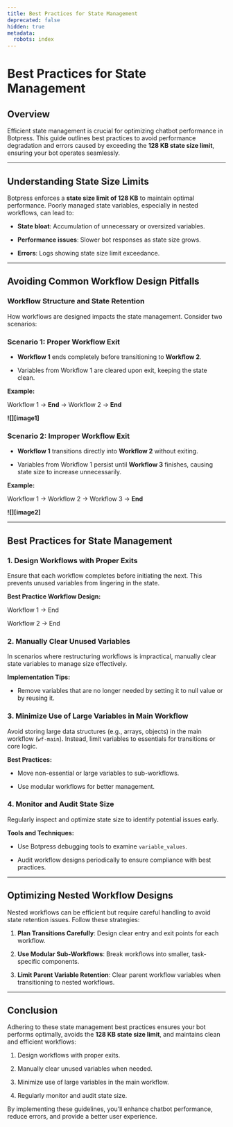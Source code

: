 ```yaml
---
title: Best Practices for State Management
deprecated: false
hidden: true
metadata:
  robots: index
---
```



# **Best Practices for State Management**

  

## **Overview**

  

Efficient state management is crucial for optimizing chatbot performance in Botpress. This guide outlines best practices to avoid performance degradation and errors caused by exceeding the **128 KB state size limit**, ensuring your bot operates seamlessly.

  

---

  

## **Understanding State Size Limits**

  

Botpress enforces a **state size limit of 128 KB** to maintain optimal performance. Poorly managed state variables, especially in nested workflows, can lead to:

  

*  **State bloat**: Accumulation of unnecessary or oversized variables.

*  **Performance issues**: Slower bot responses as state size grows.

*  **Errors**: Logs showing state size limit exceedance.

  

---

  

## **Avoiding Common Workflow Design Pitfalls**

  

### **Workflow Structure and State Retention**

  

How workflows are designed impacts the state management. Consider two scenarios:

  

### **Scenario 1: Proper Workflow Exit**

  

*  **Workflow 1** ends completely before transitioning to **Workflow 2**.

* Variables from Workflow 1 are cleared upon exit, keeping the state clean.

  

**Example:**

Workflow 1 → **End** → Workflow 2 → **End**

  

**![][image1]**

  

### **Scenario 2: Improper Workflow Exit**

  

*  **Workflow 1** transitions directly into **Workflow 2** without exiting.

* Variables from Workflow 1 persist until **Workflow 3** finishes, causing state size to increase unnecessarily.

  

**Example:**

Workflow 1 → Workflow 2 → Workflow 3 → **End**

  

**![][image2]**

  

---

  

## **Best Practices for State Management**

  

### **1\. Design Workflows with Proper Exits**

  

Ensure that each workflow completes before initiating the next. This prevents unused variables from lingering in the state.

  

**Best Practice Workflow Design:**

  

Workflow 1 → End

Workflow 2 → End

  

### **2\. Manually Clear Unused Variables**

  

In scenarios where restructuring workflows is impractical, manually clear state variables to manage size effectively.

  

**Implementation Tips:**

  

* Remove variables that are no longer needed by setting it to null value or by reusing it.

  

### **3\. Minimize Use of Large Variables in Main Workflow**

  

Avoid storing large data structures (e.g., arrays, objects) in the main workflow (`wf-main`). Instead, limit variables to essentials for transitions or core logic.

  

**Best Practices:**

  

* Move non-essential or large variables to sub-workflows.

* Use modular workflows for better management.

  

### **4\. Monitor and Audit State Size**

  

Regularly inspect and optimize state size to identify potential issues early.

  

**Tools and Techniques:**

  

* Use Botpress debugging tools to examine `variable_values`.

* Audit workflow designs periodically to ensure compliance with best practices.

  

---

  

## **Optimizing Nested Workflow Designs**

  

Nested workflows can be efficient but require careful handling to avoid state retention issues. Follow these strategies:

  

1.  **Plan Transitions Carefully**: Design clear entry and exit points for each workflow.

2.  **Use Modular Sub-Workflows**: Break workflows into smaller, task-specific components.

3.  **Limit Parent Variable Retention**: Clear parent workflow variables when transitioning to nested workflows.

  

---

  

## **Conclusion**

  

Adhering to these state management best practices ensures your bot performs optimally, avoids the **128 KB state size limit**, and maintains clean and efficient workflows:

  

1. Design workflows with proper exits.

2. Manually clear unused variables when needed.

3. Minimize use of large variables in the main workflow.

4. Regularly monitor and audit state size.

  

By implementing these guidelines, you’ll enhance chatbot performance, reduce errors, and provide a better user experience.